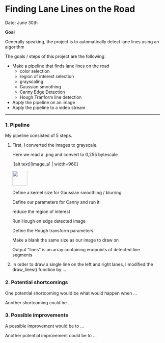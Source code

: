 # **Finding Lane Lines on the Road**

Date: June 30th

**Goal**

Generally speaking, the project is to automatically detect lane lines using an algorithm

The goals / steps of this project are the following:
* Make a pipeline that finds lane lines on the road
    * color selection
    * region of interest selection
    * grayscaling
    * Gaussian smoothing
    * Canny Edge Detection
    * Hough Tranform line detection
* Apply the pipeline on an image
* Apply the pipeline to a video stream


[//]: # (Image References)

[image_a1]: ./writeup/before_draw_lines_changed/solidYellowLeft.jpg

[image_a2]: ./writeup/before_draw_lines_changed/gray.png "Grayscale"

[image_a3]: ./writeup/before_draw_lines_changed/blur_gray.png "Grayscale"

[image_a4]: ./writeup/before_draw_lines_changed/canny_edges.png "Grayscale"

[image_a5]: ./writeup/before_draw_lines_changed/masked_edges.png "Grayscale"

[image_a6]: ./writeup/before_draw_lines_changed/line_segments.png "Grayscale"

[image_a7]: ./writeup/before_draw_lines_changed/final_image.png "Grayscale"



---

### 1. Pipeline

My pipeline consisted of 5 steps.

1) First, I converted the images to grayscale.

    Here we read a .png and convert to 0,255 bytescale

    ![alt text][image_a1 | width=960]

    <img src=image_a1 width="48">

    Define a kernel size for Gaussian smoothing / blurring

    Define our parameters for Canny and run it

    reduce the region of interest

     Run Hough on edge detected image

     Define the Hough transform parameters

     Make a blank the same size as our image to draw on

     Output "lines" is an array containing endpoints of detected line segments



2) In order to draw a single line on the left and right lanes, I modified the draw_lines() function by ...

### 2. Potential shortcomings

One potential shortcoming would be what would happen when ... 

Another shortcoming could be ...

### 3. Possible improvements

A possible improvement would be to ...

Another potential improvement could be to ...
